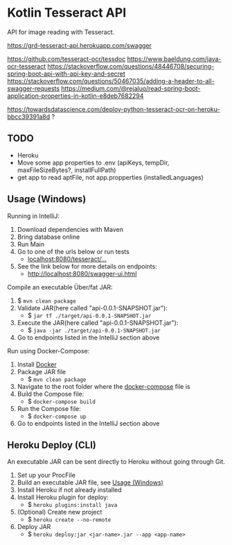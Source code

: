 # Kotlin Tesseract API

API for image reading with Tesseract.

https://grd-tesseract-api.herokuapp.com/swagger

https://github.com/tesseract-ocr/tessdoc
https://www.baeldung.com/java-ocr-tesseract
https://stackoverflow.com/questions/48446708/securing-spring-boot-api-with-api-key-and-secret
https://stackoverflow.com/questions/50467035/adding-a-header-to-all-swagger-requests
https://medium.com/@rejaluo/read-spring-boot-application-properties-in-kotlin-e8deb7682294

https://towardsdatascience.com/deploy-python-tesseract-ocr-on-heroku-bbcc39391a8d ?

## TODO

- Heroku
- Move some app properties to .env (apiKeys, tempDir, maxFileSizeBytes?, installFullPath)
- get app to read aptFile, not app.propperties (installedLanguages) 

## Usage (Windows)

Running in IntelliJ:
1. Download dependencies with Maven
2. Bring database online
3. Run Main 
4. Go to one of the urls below or run tests
   - [localhost:8080/tesseract/...](localhost:8080/tesseract/)
5. See the link below for more details on endpoints:
   - [http://localhost:8080/swagger-ui.html](http://localhost:8080/swagger-ui.html)

Compile an executable Über/fat JAR:
1. $ `mvn clean package`
2. Validate JAR(here called "api-0.0.1-SNAPSHOT.jar"):
    - $ `jar tf ./target/api-0.0.1-SNAPSHOT.jar`
3. Execute the JAR(here called "api-0.0.1-SNAPSHOT.jar"):
    - $ `java -jar ./target/api-0.0.1-SNAPSHOT.jar`
4. Go to endpoints listed in the IntelliJ section above

Run using Docker-Compose:
1. Install [Docker](https://www.docker.com)
2. Package JAR file
   - $ `mvn clean package` 
3. Navigate to the root folder where the [docker-compose](./docker-compose.yml) file is
4. Build the Compose file:
   - $ `docker-compose build`
5. Run the Compose file:
   - $ `docker-compose up`
6. Go to endpoints listed in the IntelliJ section above

## Heroku Deploy (CLI)

An executable JAR can be sent directly to Heroku without going through Git.
1. Set up your ProcFile
1. Build an executable JAR file, see [Usage (Windows)](#usage-(windows))
1. Install Heroku if not already installed
1. Install Heroku plugin for deploy:
   - $ `heroku plugins:install java`
1. (Optional) Create new project
   - $ `heroku create --no-remote`
1. Deploy JAR
   - $ `heroku deploy:jar <jar-name>.jar --app <app-name>`